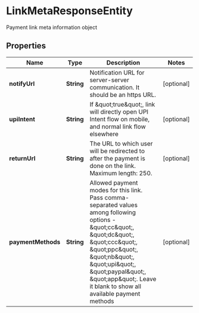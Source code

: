 

# LinkMetaResponseEntity

Payment link meta information object

## Properties

| Name | Type | Description | Notes |
|------------ | ------------- | ------------- | -------------|
|**notifyUrl** | **String** | Notification URL for server-server communication. It should be an https URL. |  [optional] |
|**upiIntent** | **String** | If \&quot;true\&quot;, link will directly open UPI Intent flow on mobile, and normal link flow elsewhere |  [optional] |
|**returnUrl** | **String** | The URL to which user will be redirected to after the payment is done on the link. Maximum length: 250. |  [optional] |
|**paymentMethods** | **String** | Allowed payment modes for this link. Pass comma-separated values among following options - \&quot;cc\&quot;, \&quot;dc\&quot;, \&quot;ccc\&quot;, \&quot;ppc\&quot;, \&quot;nb\&quot;, \&quot;upi\&quot;, \&quot;paypal\&quot;, \&quot;app\&quot;. Leave it blank to show all available payment methods |  [optional] |



